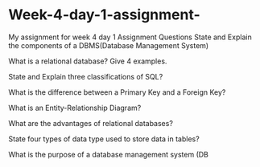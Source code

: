 # Week-4-day-1-assignment-
My assignment for week 4 day 1
Assignment Questions
State and Explain the components of a DBMS(Database Management System)

What is a relational database? Give 4 examples.

State and Explain three classifications of SQL?

What is the difference between a Primary Key and a Foreign Key?

What is an Entity-Relationship Diagram?

What are the advantages of relational databases?

State four types of data type used to store data in tables?

What is the purpose of a database management system (DB
